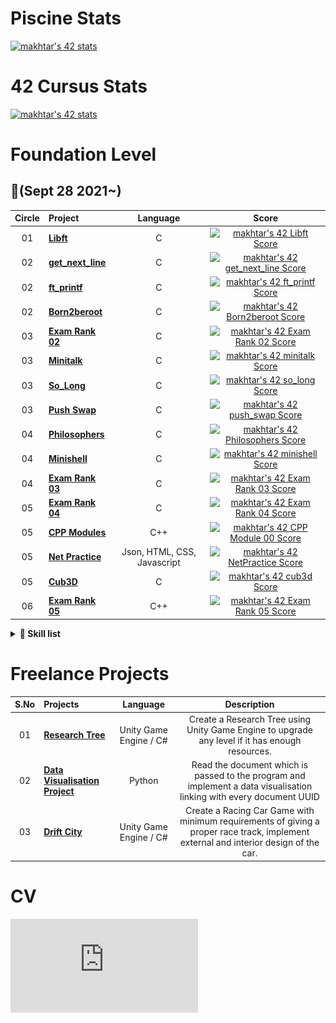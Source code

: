 <h1>Piscine Stats</h1>

[![makhtar's 42 stats](https://badge42.vercel.app/api/v2/cl1luvk8j002409l9kkweym5e/stats?cursusId=9&coalitionId=piscine)](https://github.com/JaeSeoKim/badge42)

<h1>42 Cursus Stats</h1>

[![makhtar's 42 stats](https://badge42.vercel.app/api/v2/cl1luvk8j002409l9kkweym5e/stats?cursusId=21&coalitionId=152)](https://github.com/JaeSeoKim/badge42)

<h1>Foundation Level</h1>

##  :notebook_with_decorative_cover:(Sept 28 2021~)

| Circle | Project                                                      |            Language            |                            Score                             |
| :----: | :----------------------------------------------------------- | :----------------------------: | :----------------------------------------------------------: |
|   01   | [**Libft**](https://github.com/Genius-gambit/42-cursus/tree/master/libft)     |               C                |  [![makhtar's 42 Libft Score](https://badge42.vercel.app/api/v2/cl1luvk8j002409l9kkweym5e/project/2365302)](https://github.com/JaeSeoKim/badge42)   |
|   02   | [**get_next_line**](https://github.com/Genius-gambit/42-cursus/tree/master/get_next_line) |               C                | [![makhtar's 42 get_next_line Score](https://badge42.vercel.app/api/v2/cl1luvk8j002409l9kkweym5e/project/2381833)](https://github.com/JaeSeoKim/badge42) |
|   02   | [**ft_printf**](https://github.com/Genius-gambit/42-cursus/tree/master/ft_printf) |               C                | [![makhtar's 42 ft_printf Score](https://badge42.vercel.app/api/v2/cl1luvk8j002409l9kkweym5e/project/2398868)](https://github.com/JaeSeoKim/badge42) |
|   02   | [**Born2beroot**](https://github.com/Genius-gambit/42-cursus/tree/master/B2BR) |               C                | [![makhtar's 42 Born2beroot Score](https://badge42.vercel.app/api/v2/cl1luvk8j002409l9kkweym5e/project/2388579)](https://github.com/JaeSeoKim/badge42) |
|   03   | [**Exam Rank 02**](https://github.com/Genius-gambit/42-cursus/tree/master/exam-rank-02) |               C                | [![makhtar's 42 Exam Rank 02 Score](https://badge42.vercel.app/api/v2/cl1luvk8j002409l9kkweym5e/project/2403358)](https://github.com/JaeSeoKim/badge42) |
|   03   | [**Minitalk**](https://github.com/Genius-gambit/42-cursus/tree/master/minitalk) |               C                | [![makhtar's 42 minitalk Score](https://badge42.vercel.app/api/v2/cl1luvk8j002409l9kkweym5e/project/2445682)](https://github.com/JaeSeoKim/badge42) |
|   03   | [**So_Long**](https://github.com/Genius-gambit/42-cursus/tree/master/so_long) |               C                | [![makhtar's 42 so_long Score](https://badge42.vercel.app/api/v2/cl1luvk8j002409l9kkweym5e/project/2442188)](https://github.com/JaeSeoKim/badge42) |
|   03   | [**Push Swap**](https://github.com/Genius-gambit/42-cursus/tree/master/push_swap) |               C                | [![makhtar's 42 push_swap Score](https://badge42.vercel.app/api/v2/cl1luvk8j002409l9kkweym5e/project/2468315)](https://github.com/JaeSeoKim/badge42) |
|   04   | [**Philosophers**](https://github.com/Genius-gambit/42-cursus/tree/master/philosophers) |               C                | [![makhtar's 42 Philosophers Score](https://badge42.vercel.app/api/v2/cl1luvk8j002409l9kkweym5e/project/2522597)](https://github.com/JaeSeoKim/badge42) |
|   04   | [**Minishell**](https://github.com/Genius-gambit/42-cursus/tree/master/minishell) |               C                | [![makhtar's 42 minishell Score](https://badge42.vercel.app/api/v2/cl1luvk8j002409l9kkweym5e/project/2598482)](https://github.com/JaeSeoKim/badge42) |
|   04   | [**Exam Rank 03**](https://github.com/Genius-gambit/42-cursus/tree/master/exam-rank-03) |               C                | [![makhtar's 42 Exam Rank 03 Score](https://badge42.vercel.app/api/v2/cl1luvk8j002409l9kkweym5e/project/2469430)](https://github.com/JaeSeoKim/badge42) |
|   05   | [**Exam Rank 04**](https://github.com/Genius-gambit/42-cursus/tree/master/exam-rank-04) |               C                | [![makhtar's 42 Exam Rank 04 Score](https://badge42.vercel.app/api/v2/cl1luvk8j002409l9kkweym5e/project/2606933)](https://github.com/JaeSeoKim/badge42) |
|   05   | [**CPP Modules**](https://github.com/Genius-gambit/42-cursus/tree/master/CPP%20Modules) |               C++                | [![makhtar's 42 CPP Module 00 Score](https://badge42.vercel.app/api/v2/cl1luvk8j002409l9kkweym5e/project/2609460)](https://github.com/JaeSeoKim/badge42) |
|   05   | [**Net Practice**](https://github.com/Genius-gambit/42-cursus/tree/master/NetPractice) |               Json, HTML, CSS, Javascript                | [![makhtar's 42 NetPractice Score](https://badge42.vercel.app/api/v2/cl1luvk8j002409l9kkweym5e/project/2697357)](https://github.com/JaeSeoKim/badge42) |
|   05   | [**Cub3D**](https://github.com/Genius-gambit/42-cursus/tree/master/cub3D) |               C                | [![makhtar's 42 cub3d Score](https://badge42.vercel.app/api/v2/cl1luvk8j002409l9kkweym5e/project/2847354)](https://github.com/JaeSeoKim/badge42) |
|   06   | [**Exam Rank 05**](https://github.com/Genius-gambit/42-cursus/tree/master/exam-rank-05) |               C++                | [![makhtar's 42 Exam Rank 05 Score](https://badge42.vercel.app/api/v2/cl1luvk8j002409l9kkweym5e/project/2909262)](https://github.com/JaeSeoKim/badge42) |

<details>
  <br />
  <summary><b>👷 Skill list</b></summary>
  <ol>
  <li>Unity Game Engine: 80%</li>
  <li>Autodesk 3Ds Max: 70%</li>
  <li>Adobe Photoshop: 75%</li>
  <li>Programming in C / C++ / C# languages: 90%</li>
  <li>Python Programming: 65%</li>
  <li>HTML & CSS: 60%</li>
  <li>Pop SQL: 55%</li>
  <li>Google Suites: 95%</li>
  <li>Microsoft Suites: 95%</li>
  <li>Bash / Terminal / Command Prompt / Powershell: 80%</li>
  <li>Well-versed in MAC OS / Windows OS / Linux OS: 85%</li>
  </ol>
</details>

<h1>Freelance Projects</h1>

| S.No | Projects                                                      |            Language            |                            Description                             |
| :----: | :----------------------------------------------------------- | :----------------------------: | :----------------------------------------------------------: |
|   01   | [**Research Tree**](https://github.com/Genius-gambit/Freelance-Projects/tree/master/ResearchTree)     |               Unity Game Engine / C#                |  Create a Research Tree using Unity Game Engine to upgrade any level if it has enough resources.   |
|   02   | [**Data Visualisation Project**](https://github.com/Genius-gambit/Freelance-Projects/tree/master/Data%20Visualisation)     |               Python                |  Read the document which is passed to the program and implement a data visualisation linking with every document UUID   |
|   03   | [**Drift City**](https://github.com/Genius-gambit/Freelance-Projects/tree/master/Drift%20City)     |               Unity Game Engine / C#                |  Create a Racing Car Game with minimum requirements of giving a proper race track, implement external and interior design of the car.   |

<h1>CV</h1>

![Muaz CV Game.pdf](https://github.com/Genius-gambit/Genius-gambit/blob/main/Muaz%20CV%20Game.pdf)
